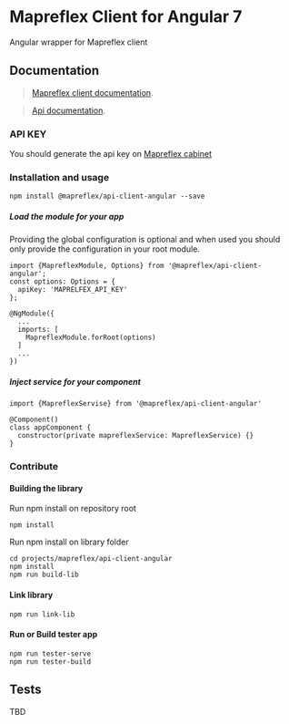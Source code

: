 # Mapreflex Client for Angular 7

Angular wrapper for Mapreflex client

## Documentation

> [Mapreflex client documentation](https://github.com/mapreflex/api-client).

> [Api documentation](https://www.mapreflex.com/swagger-ui.html).

### API KEY

You should generate the api key on [Mapreflex cabinet](https://www.mapreflex.com)

### Installation and usage

```
npm install @mapreflex/api-client-angular --save
```

##### Load the module for your app

Providing the global configuration is optional and when used you should only provide the configuration in your root module.

```
import {MapreflexModule, Options} from '@mapreflex/api-client-angular';
const options: Options = {
  apiKey: 'MAPRELFEX_API_KEY'
};

@NgModule({
  ...
  imports: [
    MapreflexModule.forRoot(options)
  ]
  ...
})
```

##### Inject service for your component

```
import {MapreflexServise} from '@mapreflex/api-client-angular'

@Component()
class appComponent {
  constructor(private mapreflexService: MapreflexService) {}
}
```

### Contribute

#### Building the library
Run npm install on repository root
```
npm install
```
Run npm install on library folder 
```
cd projects/mapreflex/api-client-angular
npm install
npm run build-lib
```

#### Link library
```
npm run link-lib
```
#### Run or Build tester app
```
npm run tester-serve
npm run tester-build
```
## Tests
TBD
